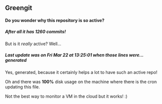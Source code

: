 ## Greengit

#### Do you wonder why this repository is so active?

##### After all it has 1260 commits!

But is it *really* active? Well...

##### Last update was on Fri Mar 22 at 13:25:01 when those lines were... generated

Yes, generated, because it certainly helps a lot to have such an active repo!

Oh and there was **100%** disk usage on the machine
where there is the cron updating this file.

Not the best way to monitor a VM in the cloud but it works! :)
